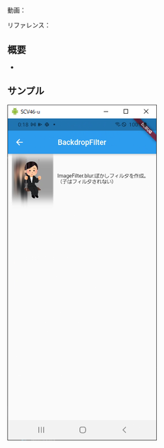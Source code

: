 #

動画：

リファレンス：

## 概要

-

## サンプル

![image-20210915001846053](img/%2324_BackdropFilter/image-20210915001846053.png)
